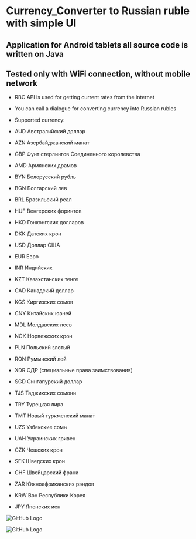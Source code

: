 # Currency_Converter to Russian ruble with simple UI
## Application for Android tablets all source code is written on Java
## Tested only with WiFi connection, without mobile network
* RBC API is used for getting current rates from the internet
* You can call a dialogue for converting currency into Russian rubles

* Supported currency:

* AUD	Австралийский доллар
* AZN Азербайджанский манат
* GBP	Фунт стерлингов Соединенного королевства	
* AMD	Армянских драмов	
* BYN	Белорусский рубль	
* BGN	Болгарский лев	
* BRL	Бразильский реал	
* HUF	Венгерских форинтов	
* HKD	Гонконгских долларов	
* DKK	Датских крон	
* USD	Доллар США	
* EUR	Евро	
* INR	Индийских 
* KZT	Казахстанских тенге
* CAD	Канадский доллар
* KGS	Киргизских сомов
* CNY	Китайских юаней	
* MDL	Молдавских леев	
* NOK	Норвежских крон	
* PLN	Польский злотый	
* RON	Румынский лей
* XDR	СДР (специальные права заимствования)	
* SGD	Сингапурский доллар
* TJS	Таджикских сомони	
* TRY	Турецкая лира	
* TMT	Новый туркменский манат	
* UZS	Узбекские сомы
* UAH	Украинских гривен	
* CZK	Чешских крон
* SEK	Шведских крон	
* CHF	Швейцарский франк	
* ZAR	Южноафриканских рэндов	
* KRW	Вон Республики Корея
* JPY	Японских иен	


![GitHub Logo](https://habrastorage.org/webt/zw/gv/29/zwgv296kjlzlmbkqmq8rhgigslo.png)

![GitHub Logo](https://habrastorage.org/webt/ua/tz/ey/uatzeyjqs4nf-wzpyvhf4v6cg0q.png)



